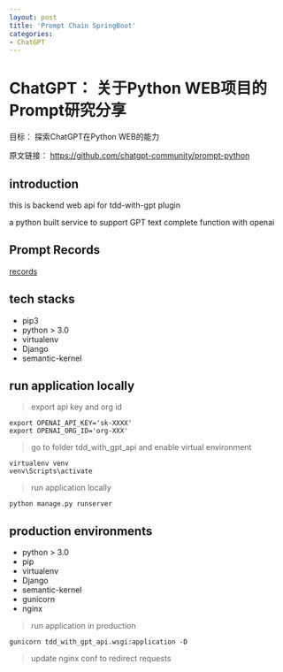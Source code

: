 ```yaml
---
layout: post
title: 'Prompt Chain SpringBoot'
categories:
- ChatGPT
---
```

# ChatGPT： 关于Python WEB项目的Prompt研究分享

目标： 探索ChatGPT在Python WEB的能力

原文链接： https://github.com/chatgpt-community/prompt-python

## introduction

this is backend web api for tdd-with-gpt plugin

a python built service to support GPT text complete function with openai

## Prompt Records

[records](https://github.com/chatgpt-community/prompt-python/blob/main/docs/chatgpt-design-journey.md)

## tech stacks

* pip3
* python > 3.0
* virtualenv
* Django
* semantic-kernel

## run application locally

> export api key and org id

```shell
export OPENAI_API_KEY='sk-XXXX'
export OPENAI_ORG_ID='org-XXX'
```

> go to folder tdd_with_gpt_api and enable virtual environment

```shell
virtualenv venv
venv\Scripts\activate
```

> run application locally

```shell
python manage.py runserver
```

## production environments

* python > 3.0
* pip
* virtualenv
* Django
* semantic-kernel
* gunicorn
* nginx

> run application in production

```shell
gunicorn tdd_with_gpt_api.wsgi:application -D
```

> update nginx conf to redirect requests
